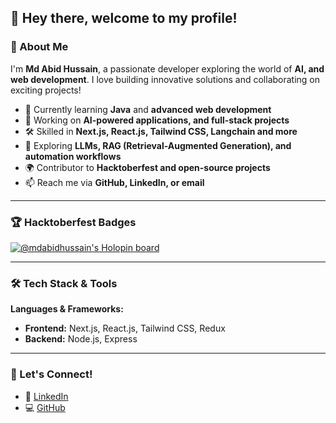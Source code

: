 ## 👋 Hey there, welcome to my profile!

### 🚀 About Me

I'm **Md Abid Hussain**, a passionate developer exploring the world of **AI, and web development**. I love building innovative solutions and collaborating on exciting projects!

- 🌱 Currently learning **Java** and **advanced web development**
- 🔭 Working on **AI-powered applications, and full-stack projects**
- 🛠 Skilled in **Next.js, React.js, Tailwind CSS, Langchain and more**
- 🤖 Exploring **LLMs, RAG (Retrieval-Augmented Generation), and automation workflows**
- 🌍 Contributor to **Hacktoberfest and open-source projects**
- 📫 Reach me via **GitHub, LinkedIn, or email**

---

### 🏆 Hacktoberfest Badges
[![@mdabidhussain's Holopin board](https://holopin.me/mdabidhussain)](https://holopin.io/@mdabidhussain)

---

### 🛠 Tech Stack & Tools

**Languages & Frameworks:**
- **Frontend:** Next.js, React.js, Tailwind CSS, Redux
- **Backend:** Node.js, Express


---

### 📢 Let's Connect!
- 💼 [LinkedIn](https://www.linkedin.com/in/md-abid-hussain-52862b229/)
- 💻 [GitHub](https://github.com/md-abid-hussain)
